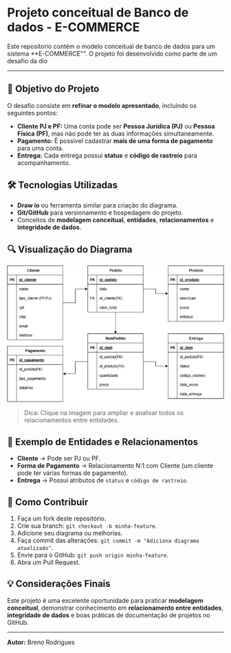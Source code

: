 # Projeto conceitual de Banco de dados - E-COMMERCE

Este repositorio contém o modelo conceitual de banco de dados para um sistema **E-COMMERCE"".
O projeto foi desenvolvido como parte de um desafio da dio 
___

## 🎯 Objetivo do Projeto
O desafio consiste em **refinar o modelo apresentado**, incluindo os seguintes pontos:

- **Cliente PJ e PF:** Uma conta pode ser **Pessoa Jurídica (PJ)** ou **Pessoa Física (PF)**, mas não pode ter as duas informações simultaneamente.  
- **Pagamento:** É possível cadastrar **mais de uma forma de pagamento** para uma conta.  
- **Entrega:** Cada entrega possui **status** e **código de rastreio** para acompanhamento.  

## 🛠️ Tecnologias Utilizadas
- **Draw io** ou ferramenta similar para criação do diagrama.
- **Git/GitHub** para versionamento e hospedagem do projeto.
- Conceitos de **modelagem conceitual**, **entidades**, **relacionamentos** e **integridade de dados**.


## 🔍 Visualização do Diagrama
![Diagrama Conceitual](https://raw.githubusercontent.com/breno-rodrigues17/Projeto-E-commerce---Modelo-Conceitual/main/Modelo%20conceitual%20ecommerce%20-%20dio.png)

> Dica: Clique na imagem para ampliar e analisar todos os relacionamentos entre entidades.

## 📝 Exemplo de Entidades e Relacionamentos
- **Cliente** → Pode ser PJ ou PF.  
- **Forma de Pagamento** → Relacionamento N:1 com Cliente (um cliente pode ter várias formas de pagamento).  
- **Entrega** → Possui atributos de `status` e `código de rastreio`.  

## 🚀 Como Contribuir
1. Faça um fork deste repositório.  
2. Crie sua branch: `git checkout -b minha-feature`.  
3. Adicione seu diagrama ou melhorias.  
4. Faça commit das alterações: `git commit -m "Adiciona diagrama atualizado"`.  
5. Envie para o GitHub: `git push origin minha-feature`.  
6. Abra um Pull Request.  

## 💡 Considerações Finais
Este projeto é uma excelente oportunidade para praticar **modelagem conceitual**, demonstrar conhecimento em **relacionamento entre entidades**, **integridade de dados** e boas práticas de documentação de projetos no GitHub.  

---
**Autor:** Breno Rodrigues





